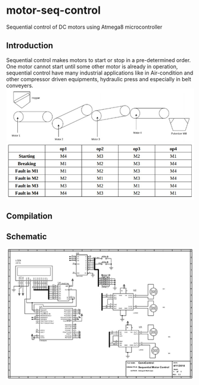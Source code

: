 # motor-seq-control
Sequential control of DC motors using Atmega8 microcontroller

## Introduction
Sequential control makes motors to start or stop in a pre-determined order. One motor cannot
start until some other motor is already in operation, sequential control have many industrial
applications like in Air-condition and other compressor driven equipments, hydraulic press and
especially in belt conveyers.
![conveyor-belt](conveyor-belt.jpg)
![sequence-table](sequence-table.jpg)

## Compilation

## Schematic

![Schematic](ConvControl-schematic.jpg)
